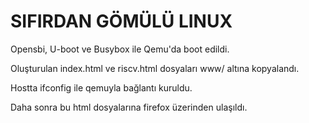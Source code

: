 



# SIFIRDAN GÖMÜLÜ LINUX 

Opensbi, U-boot ve Busybox ile Qemu'da boot edildi.

Oluşturulan index.html ve riscv.html dosyaları www/ altına kopyalandı.

Hostta ifconfig ile qemuyla bağlantı kuruldu.

Daha sonra bu html dosyalarına firefox üzerinden ulaşıldı.
